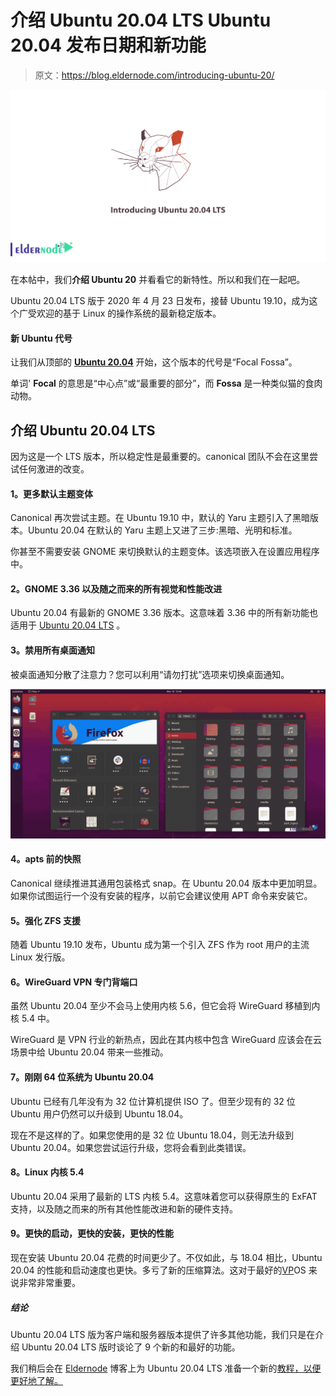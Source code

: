 # 介绍 Ubuntu 20.04 LTS Ubuntu 20.04 发布日期和新功能

> 原文：<https://blog.eldernode.com/introducing-ubuntu-20/>

![Introducing Ubuntu 20.04 LTS](img/96f6782c4bc9b22432c2d0e4129f658b.png)

在本帖中，我们**介绍 Ubuntu 20** 并看看它的新特性。所以和我们在一起吧。

Ubuntu 20.04 LTS 版于 2020 年 4 月 23 日发布，接替 Ubuntu 19.10，成为这个广受欢迎的基于 Linux 的操作系统的最新稳定版本。

#### 新 Ubuntu 代号

让我们从顶部的 [**Ubuntu 20.04**](https://ubuntu.com/blog/ubuntu-20-04-lts-arrives) 开始，这个版本的代号是“Focal Fossa”。

单词' **Focal** 的意思是“中心点”或“最重要的部分”，而 **Fossa** 是一种类似猫的食肉动物。

## 介绍 Ubuntu 20.04 LTS

因为这是一个 LTS 版本，所以稳定性是最重要的。canonical 团队不会在这里尝试任何激进的改变。

#### 1。更多默认主题变体

Canonical 再次尝试主题。在 Ubuntu 19.10 中，默认的 Yaru 主题引入了黑暗版本。Ubuntu 20.04 在默认的 Yaru 主题上又进了三步:黑暗、光明和标准。

你甚至不需要安装 GNOME 来切换默认的主题变体。该选项嵌入在设置应用程序中。

#### 2。GNOME 3.36 以及随之而来的所有视觉和性能改进

Ubuntu 20.04 有最新的 GNOME 3.36 版本。这意味着 3.36 中的所有新功能也适用于 [Ubuntu 20.04 LTS](https://eldernode.com/tag/update-ubuntu-virtual-server/) 。

#### 3。禁用所有桌面通知

被桌面通知分散了注意力？您可以利用“请勿打扰”选项来切换桌面通知。

![Ubuntu 20.04 theme view](img/43177ee59ad549bfe059c602a2d290fc.png)

#### 4。apts 前的快照

Canonical 继续推进其通用包装格式 snap。在 Ubuntu 20.04 版本中更加明显。如果你试图运行一个没有安装的程序，以前它会建议使用 APT 命令来安装它。

#### 5。强化 ZFS 支援

随着 Ubuntu 19.10 发布，Ubuntu 成为第一个引入 ZFS 作为 root 用户的主流 Linux 发行版。

#### 6。WireGuard VPN 专门背端口

虽然 Ubuntu 20.04 至少不会马上使用内核 5.6，但它会将 WireGuard 移植到内核 5.4 中。

WireGuard 是 VPN 行业的新热点，因此在其内核中包含 WireGuard 应该会在云场景中给 Ubuntu 20.04 带来一些推动。

#### 7。刚刚 64 位系统为 Ubuntu 20.04

Ubuntu 已经有几年没有为 32 位计算机提供 ISO 了。但至少现有的 32 位 Ubuntu 用户仍然可以升级到 Ubuntu 18.04。

现在不是这样的了。如果您使用的是 32 位 Ubuntu 18.04，则无法升级到 Ubuntu 20.04。如果您尝试运行升级，您将会看到此类错误。

#### 8。Linux 内核 5.4

Ubuntu 20.04 采用了最新的 LTS 内核 5.4。这意味着您可以获得原生的 ExFAT 支持，以及随之而来的所有其他性能改进和新的硬件支持。

#### 9。更快的启动，更快的安装，更快的性能

现在安装 Ubuntu 20.04 花费的时间更少了。不仅如此，与 18.04 相比，Ubuntu 20.04 的性能和启动速度也更快。多亏了新的压缩算法。这对于最好的[VP](https://eldernode.com/vps/)OS 来说非常非常重要。

##### 结论

Ubuntu 20.04 LTS 版为客户端和服务器版本提供了许多其他功能，我们只是在介绍 Ubuntu 20.04 LTS 版时谈论了 9 个新的和最好的功能。

我们稍后会在 [Eldernode](https://eldernode.com/) 博客上为 Ubuntu 20.04 LTS 准备一个新的[教程，以便更好地了解。](https://eldernode.com/category/tutorial/)